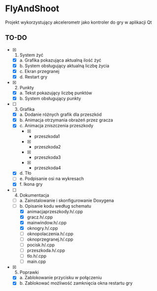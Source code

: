 # FlyAndShoot
 Projekt wykorzystujący akcelerometr jako kontroler do gry w aplikacji Qt

## TO-DO
- [x] 1. System żyć
    - [x] a. Grafika pokazująca aktualną ilość żyć
    - [x] b. System obsługujący aktualną liczbę życia
    - [x] c. Ekran przegranej
    - [x] d. Restart gry
- [x] 2. Punkty
    - [x] a. Tekst pokazujący liczbę punktów
    - [x] b. System obsługujący punkty
- [ ] 3. Grafika
    - [x] a. Dodanie różnych grafik dla przeszkód
    - [x] b. Animacja otrzymania obrażeń przez gracza
    - [x] c. Animacja zniszczenia przeszkody
        - [x] - przeszkoda1
        - [x] - przeszkoda2
        - [x] - przeszkoda3
        - [x] - przeszkoda4
    - [x] d. Tło 
    - [ ] e. Podpisanie osi na wykresach
    - [x] f. Ikona gry
- [ ] 4. Dokumentacja
    - [ ] a. Zainstalowanie i skonfigurowanie Doxygena
    - [ ] b. Opisanie kodu według schematu
        - [x] animacjaprzeszkody.h/.cpp
        - [x] gracz.h/.cpp
        - [x] mainwindow.h/.cpp
        - [x] oknogry.h/.cpp
        - [ ] oknopolaczenia.h/.cpp
        - [ ] oknoprzegranej.h/.cpp
        - [ ] pocisk.h/.cpp
        - [ ] przeszkoda.h/.cpp
        - [ ] tlo.h/.cpp
        - [ ] main.cpp
- [x] 5. Poprawki
    - [x] a. Zablokowanie przycisku w połączeniu
    - [x] b. Zablokować możliwość zamknięcia okna restartu gry
